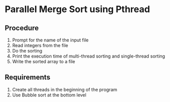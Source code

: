 # Parallel Merge Sort using Pthread

## Procedure
1. Prompt for the name of the input file
2. Read integers from the file
3. Do the sorting
4. Print the execution time of multi-thread sorting and single-thread sorting
5. Write the sorted array to a file

## Requirements
1. Create all threads in the beginning of the program
2. Use Bubble sort at the bottom level
